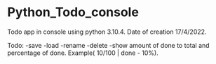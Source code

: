 # Python_Todo_console
Todo app in console using python 3.10.4.
Date of creation 17/4/2022.

Todo:
 -save
 -load
 -rename
 -delete
 -show amount of done to total and percentage of done. Example( 10/100 | done - 10%).
